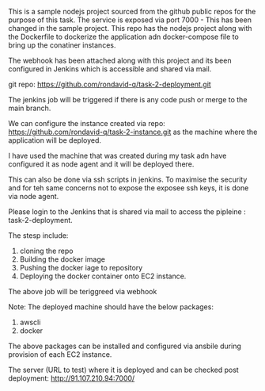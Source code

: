 This is a sample nodejs project sourced from the github public repos for the purpose of this task.
The service is exposed via port 7000 - This has been changed in the sample project.
This repo has the nodejs project along with the Dockerfile to dockerize the application adn docker-compose file to bring up the conatiner instances.

The webhook has been attached along with this project and its been configured in Jenkins which is accessible and shared via mail.

git repo: https://github.com/rondavid-q/task-2-deployment.git

The jenkins job will be triggered if there is any code push or merge to the main branch.

We can configure the instance created via repo: https://github.com/rondavid-q/task-2-instance.git as the machine where the application will be deployed.

I have used the machine that was created during my task adn have configured it as node agent and it will be deployed there.

This can also be done via ssh scripts in jenkins. To maximise the security and for teh same concerns not to expose the exposee ssh keys, it is done via node agent.

Please login to the Jenkins that is shared via mail to access the pipleine : task-2-deployment.

The stesp include:
1. cloning the repo
2. Building the docker image
3. Pushing the docker iage to repository
4. Deploying the docker container onto EC2 instance.

The above job will be teriggreed via webhook

Note:
The deployed machine should have the below packages:

1. awscli
2. docker

The above packages can be installed and configured via ansbile during provision of each EC2 instance.


The server (URL to test) where it is deployed and can be checked post deployment: http://91.107.210.94:7000/
